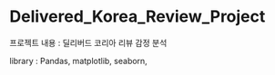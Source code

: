 # Delivered_Korea_Review_Project
프로젝트 내용 : 딜리버드 코리아 리뷰 감정 분석 

library : Pandas, matplotlib, seaborn, 
